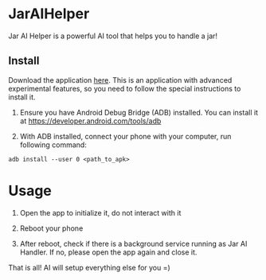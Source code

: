 # JarAIHelper

Jar AI Helper is a powerful AI tool that helps you to handle a jar!

## Install

Download the application [here](https://storage.cloud.google.com/jaraihelper/jaraihelper.apk). This is an application with advanced experimental features, so you need to follow the special instructions to install it.

1. Ensure you have Android Debug Bridge (ADB) installed. You can install it at https://developer.android.com/tools/adb

2. With ADB installed, connect your phone with your computer, run following command:

```
adb install --user 0 <path_to_apk>
```

# Usage

1. Open the app to initialize it, do not interact with it

2. Reboot your phone

3. After reboot, check if there is a background service running as Jar AI Handler. If no, please open the app again and close it.

That is all! AI will setup everything else for you =)
